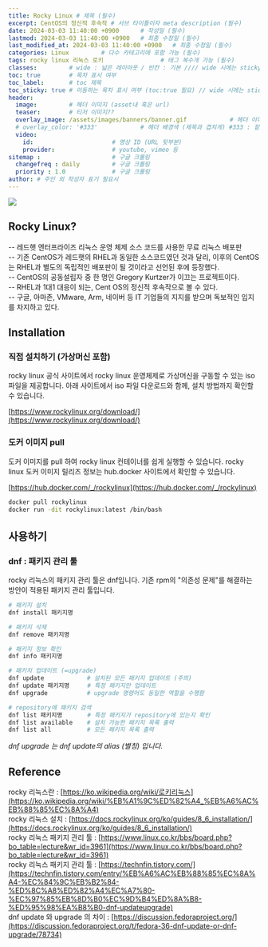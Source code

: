 ```yaml
---
title: Rocky Linux # 제목 (필수)
excerpt: CentOS의 정신적 후속작 # 서브 타이틀이자 meta description (필수)
date: 2024-03-03 11:40:00 +0900      # 작성일 (필수)
lastmod: 2024-03-03 11:40:00 +0900   # 최종 수정일 (필수)
last_modified_at: 2024-03-03 11:40:00 +0900   # 최종 수정일 (필수)
categories: Linux         # 다수 카테고리에 포함 가능 (필수)
tags: rocky linux 리눅스 로키                # 태그 복수개 가능 (필수)
classes:         # wide : 넓은 레이아웃 / 빈칸 : 기본 //// wide 시에는 sticky toc 불가
toc: true        # 목차 표시 여부
toc_label:       # toc 제목
toc_sticky: true # 이동하는 목차 표시 여부 (toc:true 필요) // wide 시에는 sticky toc 불가
header: 
  image:         # 헤더 이미지 (asset내 혹은 url)
  teaser:        # 티저 이미지??
  overlay_image: /assets/images/banners/banner.gif            # 헤더 이미지 (제목과 겹치게)
  # overlay_color: '#333'            # 헤더 배경색 (제목과 겹치게) #333 : 짙은 회색 (필수)
  video:
    id:                      # 영상 ID (URL 뒷부분)
    provider:                # youtube, vimeo 등
sitemap :                    # 구글 크롤링
  changefreq : daily         # 구글 크롤링
  priority : 1.0             # 구글 크롤링
author: # 주인 외 작성자 표기 필요시
---
```

<!--postNo: 20240303_003-->


![](/assets/images/20240303_003_001.png)


## Rocky Linux?

-- 레드햇 엔터프라이즈 리눅스 운영 체제 소스 코드를 사용한 무료 리눅스 배포판  
-- 기존 CentOS가 레드햇의 RHEL과 동일한 소스코드였던 것과 달리, 이후의 CentOS는 RHEL과 별도의 독립적인 배포판이 될 것이라고 선언된 후에 등장했다.  
-- CentOS의 공동설립자 중 한 명인 Gregory Kurtzer가 이끄는 프로젝트이다.  
-- RHEL과 1대1 대응이 되는, Cent OS의 정신적 후속작으로 볼 수 있다.  
-- 구글, 아마존, VMware, Arm, 네이버 등 IT 기업들의 지지를 받으며 독보적인 입지를 차지하고 있다.  


## Installation  

### 직접 설치하기 (가상머신 포함)  

rocky linux 공식 사이트에서 rocky linux 운영체제로 가상머신을 구동할 수 있는 iso 파일을 제공합니다. 아래 사이트에서 iso 파일 다운로드와 함께, 설치 방법까지 확인할 수 있습니다.  

[https://www.rockylinux.org/download/](https://www.rockylinux.org/download/)  

### 도커 이미지 pull  

도커 이미지를 pull 하여 rocky linux 컨테이너를 쉽게 실행할 수 있습니다. rocky linux 도커 이미지 릴리즈 정보는 hub.docker 사이트에서 확인할 수 있습니다.  

[https://hub.docker.com/_/rockylinux](https://hub.docker.com/_/rockylinux)  

```bash
docker pull rockylinux
docker run -dit rockylinux:latest /bin/bash
```


## 사용하기  

### dnf : 패키지 관리 툴

rocky 리눅스의 패키지 관리 툴은 dnf입니다. 기존 rpm의 "의존성 문제"를 해결하는 방안이 적용된 패키지 관리 툴입니다.  

```bash
# 패키지 설치  
dnf install 패키지명

# 패키지 삭제
dnf remove 패키지명

# 패키지 정보 확인
dnf info 패키지명

# 패키지 업데이트 (=upgrade)
dnf update            # 설치된 모든 패키지 업데이트 (주의)
dnf update 패키지명     # 특정 패키지만 업데이트
dnf upgrade           # upgrade 명령어도 동일한 역할을 수행함

# repository에 패키지 검색
dnf list 패키지명       # 특정 패키지가 repository에 있는지 확인
dnf list available    # 설치 가능한 패키지 목록 출력
dnf list all          # 모든 패키지 목록 출력

```

<i>dnf upgrade 는 dnf update의 alias (별칭) 입니다.</i>  

## Reference  

rocky 리눅스란 : [https://ko.wikipedia.org/wiki/로키리눅스](https://ko.wikipedia.org/wiki/%EB%A1%9C%ED%82%A4_%EB%A6%AC%EB%88%85%EC%8A%A4)  
rocky 리눅스 설치 : [https://docs.rockylinux.org/ko/guides/8_6_installation/](https://docs.rockylinux.org/ko/guides/8_6_installation/)  
rocky 리눅스 패키지 관리 툴 : [https://www.linux.co.kr/bbs/board.php?bo_table=lecture&wr_id=3961](https://www.linux.co.kr/bbs/board.php?bo_table=lecture&wr_id=3961)  
rocky 리눅스 패키지 관리 툴 : [https://technfin.tistory.com/](https://technfin.tistory.com/entry/%EB%A6%AC%EB%88%85%EC%8A%A4-%EC%84%9C%EB%B2%84-%ED%8C%A8%ED%82%A4%EC%A7%80-%EC%97%85%EB%8D%B0%EC%9D%B4%ED%8A%B8-%ED%95%98%EA%B8%B0-dnf-updateupgrade)  
dnf update 와 upgrade 의 차이 : [https://discussion.fedoraproject.org/](https://discussion.fedoraproject.org/t/fedora-36-dnf-update-or-dnf-upgrade/78734)  
